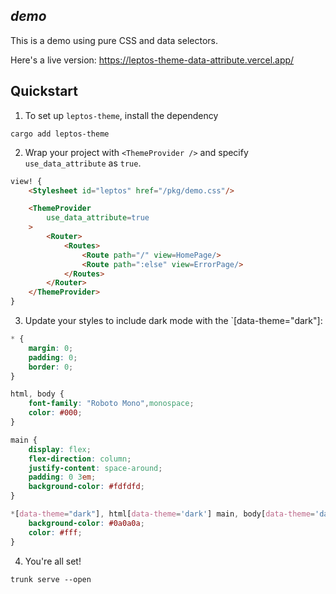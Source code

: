 ## *demo*

This is a demo using pure CSS and data selectors.

Here's a live version: https://leptos-theme-data-attribute.vercel.app/


## Quickstart
1. To set up `leptos-theme`, install the dependency
```shell
cargo add leptos-theme
```

2. Wrap your project with `<ThemeProvider />` and specify `use_data_attribute` as `true`.

```html
view! {
    <Stylesheet id="leptos" href="/pkg/demo.css"/>

    <ThemeProvider
        use_data_attribute=true
    >
        <Router>
            <Routes>
                <Route path="/" view=HomePage/>
                <Route path=":else" view=ErrorPage/>
            </Routes>
        </Router>
    </ThemeProvider>
}
```

3. Update your styles to include dark mode with the `[data-theme="dark"]: 

```css
* {
    margin: 0;
    padding: 0;
    border: 0;
}

html, body {
    font-family: "Roboto Mono",monospace;
    color: #000;
}

main {
    display: flex;
    flex-direction: column;
    justify-content: space-around;
    padding: 0 3em;
    background-color: #fdfdfd;
}

*[data-theme="dark"], html[data-theme='dark'] main, body[data-theme='dark'] main {
    background-color: #0a0a0a;
    color: #fff;
}
```

4. You're all set!

```shell
trunk serve --open
```
